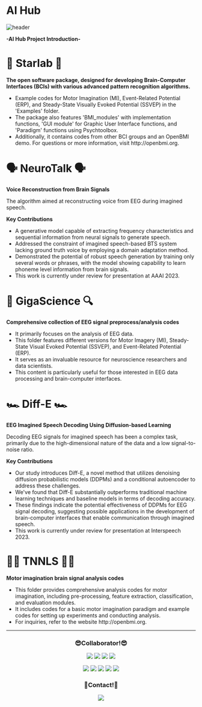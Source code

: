 # AI Hub
![header](https://capsule-render.vercel.app/api?type=waving&color=auto&height=300&section=header&text=AI%20Hub&fontColor=3C3C1F&fontSize=90&animation=fadeIn&fontAlignY=38&desc=%20AI%20Innovation%20Hub%20BCI%20Project&descAlignY=51&descAlign=62)

<div align=left>
	<b>-AI Hub Project Introduction-</b>
</div>


<div align=left>
	<h1>🧠 Starlab 🧠</h1>
		<b>The open software package, designed for developing Brain-Computer Interfaces (BCIs) with various advanced pattern recognition algorithms.</b>
		<ul>
			<li>Example codes for Motor Imagination (MI), Event-Related Potential (ERP), and Steady-State Visually Evoked 				Potential (SSVEP) in the 'Examples' folder.</li>
			<li>The package also features 'BMI_modules' with implementation functions, 'GUI module' for Graphic User Interface functions, and 'Paradigm' 					functions using Psychtoolbox.</li>
			<li>Additionally, it contains codes from other BCI groups and an OpenBMI demo. For questions or more information, visit http://openbmi.org.</li>
		</ul>
</div>

<div align=left>
<h1>🗣️ NeuroTalk 🗣️</h1>
	<b>Voice Reconstruction from Brain Signals</b>
		<p>The algorithm aimed at reconstructing voice from EEG during imagined speech.</p>
	<b>Key Contributions</b>
		<ul>
			<li>A generative model capable of extracting frequency characteristics and sequential information from neural signals to generate 				speech.</li>
			<li>Addressed the constraint of imagined speech-based BTS system lacking ground truth voice by employing a domain adaptation method.</li>
			<li>Demonstrated the potential of robust speech generation by training only several words or phrases, with the model showing capability to learn 				phoneme level information from brain signals.</li>
			<li>This work is currently under review for presentation at AAAI 2023.</li>
		</ul>
</div>

<div align=left>
	<h1>🔎 GigaScience 🔍</h1>
		<b>Comprehensive collection of EEG signal preprocess/analysis codes</b>
			<ul>
				<li>It primarily focuses on the analysis of EEG data.</li>
				<li>This folder features different versions for Motor Imagery (MI), Steady-State Visual Evoked Potential (SSVEP), and Event-Related Potential (ERP).</li>
				<li>It serves as an invaluable resource for neuroscience researchers and data scientists.</li>
				<li>This content is particularly useful for those interested in EEG data processing and brain-computer interfaces.</li>
			</ul>
</div>

<div align=left>
	<h1>🏎️ Diff-E 🏎️</h1>
		<b>EEG Imagined Speech Decoding Using Diffusion-based Learning </b>
			<p>Decoding EEG signals for imagined speech has been a complex task, primarily due to the high-dimensional nature of the data and a low signal-to-noise ratio.</p>
		<b>Key Contributions</b>
			<ul>
				<li>Our study introduces Diff-E, a novel method that utilizes denoising diffusion probabilistic models (DDPMs) and a conditional 						autoencoder to address these challenges.</li>
				<li>We've found that Diff-E substantially outperforms traditional machine learning techniques and baseline models in terms of decoding 					accuracy.</li> 
				<li>These findings indicate the potential effectiveness of DDPMs for EEG signal decoding, suggesting possible applications in the 						development of brain-computer interfaces that enable communication through imagined speech.</li>
				<li>This work is currently under review for presentation at Interspeech 2023.</li>
			</ul>
</div>

<div align=left>
	<h1>🏊‍♀️ TNNLS 🏊‍♀️</h1>
		<b>Motor imagination brain signal analysis codes</b>
			<ul>
				<li>This folder provides comprehensive analysis codes for motor imagination, including pre-processing, feature extraction, 							classification, and evaluation modules.</li>
				<li>It includes codes for a basic motor imagination paradigm and example codes for setting up experiments and conducting analysis.</li>
				<li>For inquiries, refer to the website http://openbmi.org.</li>
			<ul>
</div>
				
<!--
<div align=left>
	<h1>🧠 Sementics 🧠</h1>
		<b>aaa</b>
			<p>aaa</p>
</div>

<div align=left>
	<h1>🧠 OnlineDemo 🧠</h1>
		<b>aaa</b>
			<p>aaa<p>
</div>
-->
<hr>
<div align=center>
	<h3>😎Collaborator!😎</h3>
		<p>
			<a href="https://github.com/SeoHyunLee-KU" target="_blank"><img src="https://img.shields.io/badge/S.-H. Lee-41454A?style=plastic&logo=aerlingus&logoColor=FF6347"/></a>
			<a href="https://github.com/yorgoon" target="_blank"><img src="https://img.shields.io/badge/S. Kim-41454A?style=plastic&logo=aerlingus&logoColor=4169E1"/></a>
			<a href="https://github.com/youngeun1209" target="_blank"><img src="https://img.shields.io/badge/Y.-E. Lee-41454A?style=plastic&logo=aerlingus&logoColor=3CB371"/></a>
			<a href="https://github.com/ByungKwanKo" target="_blank"><img src="https://img.shields.io/badge/B.-K. Ko-41454A?style=plastic&logo=aerlingus&logoColor=FFD700"/></a>
		</p>
		<p>
			<a href="https://github.com/jiwonLee-KU" target="_blank"><img src="https://img.shields.io/badge/J.-W. Lee-41454A?style=plastic&logo=aerlingus&logoColor=9370DB"/></a>
			<a href="https://github.com/2jungsun" target="_blank"><img src="https://img.shields.io/badge/J.-S. Lee-41454A?style=plastic&logo=aerlingus&logoColor=FF7F50"/></a>
			<a href="https://github.com/rlawnsdud99" target="_blank"><img src="https://img.shields.io/badge/J.-Y. Kim-41454A?style=plastic&logo=aerlingus&logoColor=87CEFA"/></a>
			<a href="https://github.com/park-jiha" target="_blank"><img src="https://img.shields.io/badge/J.-H. Park-41454A?style=plastic&logo=aerlingus&logoColor=32CD32"/></a>
			<a href="https://github.com/deokseonKim" target="_blank"><img src="https://img.shields.io/badge/D.-S. Kim-41454A?style=plastic&logo=aerlingus&logoColor=F08080"/></a>
		</p>
</div>

<div align=center>
	<h3>🚀Contact!🚀</h3>
		<p>
			<a href="mailto:j_y_kim@korea.ac.kr" target="_blank"><img src="https://img.shields.io/badge/j_y_kim@korea.ac.kr-41454A?style=plastic&logo=naver&logoColor=#03C75A"/></a>
		</p>
</div>

